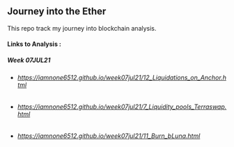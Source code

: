 ## Journey into the Ether

This repo track my journey into blockchain analysis. 

#### Links to Analysis : 

##### Week 07JUL21
* ###### <https://iamnone6512.github.io/week07jul21/12_Liquidations_on_Anchor.html> 
* ###### <https://iamnone6512.github.io/week07jul21/7_Liquidity_pools_Terraswap.html> 
* ###### <https://iamnone6512.github.io/week07jul21/11_Burn_bLuna.html> 
